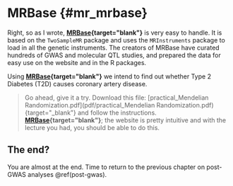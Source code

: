 # MRBase {#mr_mrbase}
<!-- ![](./img/_headers/banner_man_standing_dna.png){width=100%} -->





Right, so as I wrote, **[MRBase](http://www.mrbase.org/){target="blank"}** is very easy to handle. It is based on the `TwoSampleMR` package and uses the `MRInstruments` package to load in all the genetic instruments. The creators of MRBase have curated hundreds of GWAS and molecular QTL studies, and prepared the data for easy use on the website and in the R packages.

Using **[MRBase](http://www.mrbase.org/){target="blank"}** we intend to find out whether Type 2 Diabetes (T2D) causes coronary artery disease.

> Go ahead, give it a try. 
> Download this file: [practical_Mendelian Randomization.pdf](pdf/practical_Mendelian Randomization.pdf){target="_blank"} and follow the instructions.
> **[MRBase](http://www.mrbase.org/){target="blank"}**; the website is pretty intuitive and with the lecture you had, you should be able to do this.


## The end?

You are almost at the end. Time to return to the previous chapter on post-GWAS analyses \@ref(post-gwas).

<script>
title=document.getElementById('header');
title.innerHTML = '<img src="./img/headers/banner_man_standing_dna.png" alt="MRBase">' + title.innerHTML
</script>
